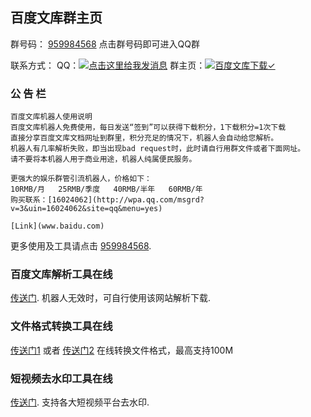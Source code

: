 ## 百度文库群主页

群号码： [959984568](https://jq.qq.com/?_wv=1027&k=5XXSJUS) 点击群号码即可进入QQ群

联系方式：
QQ：<a target="_blank" href="http://wpa.qq.com/msgrd?v=3&uin=16024062&site=qq&menu=yes"><img border="0" src="http://wpa.qq.com/pa?p=2:16024062:51" alt="点击这里给我发消息" title="点击这里给我发消息"/></a>
群主页：<a target="_blank" href="//shang.qq.com/wpa/qunwpa?idkey=c53a63883b107429699fcd11d89b45588d53f317350473d51a792003d86bc429"><img border="0" src="//pub.idqqimg.com/wpa/images/group.png" alt="百度文库下载✓" title="百度文库下载✓"></a>
### 公 告 栏



```
百度文库机器人使用说明
百度文库机器人免费使用，每日发送“签到”可以获得下载积分，1下载积分=1次下载
直接分享百度文库文档网址到群里，积分充足的情况下，机器人会自动给您解析。
机器人有几率解析失败，即当出现bad request时，此时请自行用群文件或者下面网址。
请不要将本机器人用于商业用途，机器人纯属便民服务。

更强大的娱乐群管引流机器人，价格如下：
10RMB/月   25RMB/季度   40RMB/半年   60RMB/年
购买联系：[16024062](http://wpa.qq.com/msgrd?v=3&uin=16024062&site=qq&menu=yes)

[Link](www.baidu.com)
```

更多使用及工具请点击 [959984568](https://jq.qq.com/?_wv=1027&k=5XXSJUS).

### 百度文库解析工具在线

[传送门](www.hiwenku.com). 机器人无效时，可自行使用该网站解析下载.

### 文件格式转换工具在线

[传送门1](www.cleverpdf.com) 或者 [传送门2](https://jq.qq.com/?_wv=1027&k=5XXSJUS) 在线转换文件格式，最高支持100M
 
### 短视频去水印工具在线
[传送门](http://www.tingsang.com). 支持各大短视频平台去水印.

